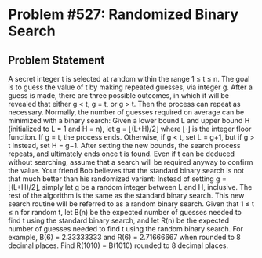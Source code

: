 # Problem #527: Randomized Binary Search 

## Problem Statement 

A secret integer t is selected at random within the range 1 ≤ t ≤ n. 
The goal is to guess the value of t by making repeated guesses, via integer g. After a guess is made, there are three possible outcomes, in which it will be revealed that either g < t, g = t, or g > t. Then the process can repeat as necessary.
Normally, the number of guesses required on average can be minimized with a binary search: Given a lower bound L and upper bound H (initialized to L = 1 and H = n), let g = ⌊(L+H)/2⌋ where ⌊⋅⌋ is the integer floor function. If g = t, the process ends. Otherwise, if g < t, set L = g+1, but if g > t instead, set H = g−1. After setting the new bounds, the search process repeats, and ultimately ends once t is found. Even if t can be deduced without searching, assume that a search will be required anyway to confirm the value.
Your friend Bob believes that the standard binary search is not that much better than his randomized variant: Instead of setting g = ⌊(L+H)/2⌋, simply let g be a random integer between L and H, inclusive. The rest of the algorithm is the same as the standard binary search. This new search routine will be referred to as a random binary search.
Given that 1 ≤ t ≤ n for random t, let B(n) be the expected number of guesses needed to find t using the standard binary search, and let R(n) be the expected number of guesses needed to find t using the random binary search. For example, B(6) = 2.33333333 and R(6) = 2.71666667 when rounded to 8 decimal places.
Find R(1010) − B(1010) rounded to 8 decimal places.
